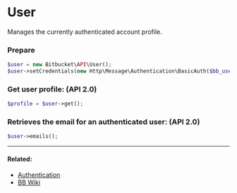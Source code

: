 # User

Manages the currently authenticated account profile.

### Prepare
```php
$user = new Bitbucket\API\User();
$user->setCredentials(new Http\Message\Authentication\BasicAuth($bb_user, $bb_pass));
```

### Get user profile: (API 2.0)

```php
$profile = $user->get();
```

### Retrieves the email for an authenticated user: (API 2.0)

```php
$user->emails();
```
----

#### Related:
  * [Authentication](authentication.md)
  * [BB Wiki](https://confluence.atlassian.com/display/BITBUCKET/user+Endpoint#userEndpoint-Overview)
